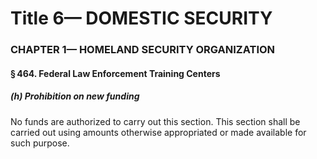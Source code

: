
# Title 6— DOMESTIC SECURITY
### CHAPTER 1— HOMELAND SECURITY ORGANIZATION
#### § 464. Federal Law Enforcement Training Centers
##### (h) Prohibition on new funding

No funds are authorized to carry out this section. This section shall be carried out using amounts otherwise appropriated or made available for such purpose.
